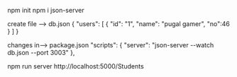 npm init
npm i json-server

create file --> db.json
{
  "users": [
    {
      "id": "1",
      "name": "pugal gamer",
      "no":46
    }
  ]
}

changes in--> package.json
 "scripts": {
    "server": "json-server --watch db.json --port 3003"
  },

npm run server
http://localhost:5000/Students
